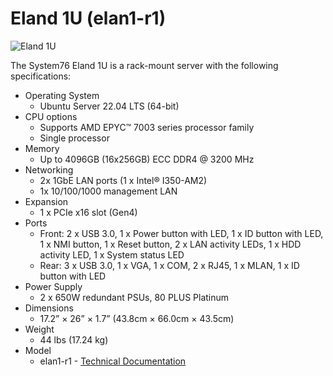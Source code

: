 # Eland 1U (elan1-r1)

![Eland 1U](./img/elan1-r1-frontports.avif)

The System76 Eland 1U is a rack-mount server with the following specifications:

- Operating System
    - Ubuntu Server 22.04 LTS (64-bit)
- CPU options
    - Supports AMD EPYC™ 7003 series processor family
    - Single processor
- Memory
    - Up to 4096GB (16x256GB) ECC DDR4 @ 3200 MHz
- Networking
    - 2x 1GbE LAN ports (1 x Intel® I350-AM2)
    - 1x 10/100/1000 management LAN
- Expansion
    - 1 x PCIe x16 slot (Gen4)
- Ports
    - Front: 2 x USB 3.0, 1 x Power button with LED, 1 x ID button with LED, 1 x NMI button, 1 x Reset button, 2 x LAN activity LEDs, 1 x HDD activity LED, 1 x System status LED
    - Rear: 3 x USB 3.0, 1 x VGA, 1 x COM, 2 x RJ45, 1 x MLAN, 1 x ID button with LED
- Power Supply
    - 2 x 650W redundant PSUs, 80 PLUS Platinum
- Dimensions
    - 17.2” × 26” × 1.7” (43.8cm × 66.0cm × 43.5cm)
- Weight
    - 44 lbs (17.24 kg)
- Model
    - elan1-r1 - [Technical Documentation](./elan1-r1_manual.pdf)

